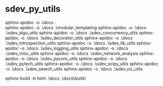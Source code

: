 # sdev_py_utils


sphinx-apidoc -o .\docs  .\
sphinx-apidoc -o .\docs  .\modular_templating
sphinx-apidoc -o .\docs  .\sdev_algo_utils
sphinx-apidoc -o .\docs  .\sdev_concurrency_utils
sphinx-apidoc -o .\docs  .\sdev_decorator_utils
sphinx-apidoc -o .\docs  .\sdev_introspection_utils
sphinx-apidoc -o .\docs  .\sdev_lib_utils
sphinx-apidoc -o .\docs  .\sdev_logging_utils
sphinx-apidoc -o .\docs  .\sdev_misc_utils
sphinx-apidoc -o .\docs  .\sdev_network_analysis
sphinx-apidoc -o .\docs  .\sdev_pycore_utils
sphinx-apidoc -o .\docs  .\sdev_pytech_utils
sphinx-apidoc -o .\docs  .\sdev_scipy_utils
sphinx-apidoc -o .\docs  .\sdev_search_utils
sphinx-apidoc -o .\docs  .\sdev_viz_utils

sphinx-build -b html .\docs .\docs\build\
